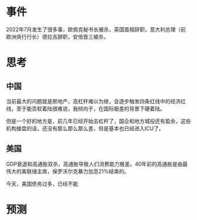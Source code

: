 # 事件
2022年7月发生了很多事，欧佩克秘书长被杀，英国首相辞职，意大利总理（前欧洲央行行长）德拉吉辞职，安倍晋三被杀，


# 思考
## 中国
当前最大的问题就是房地产，高杠杆难以为继，会逐步触发四条红线中的经济红线，至于能否软着陆很难说，我倾向于，在国际极差的背景下硬着陆。

但是一个好的地方是，前几年已经开始去杠杆了，国企和地方城投还有盈余，这些机构接盘的话，还没有那么那么那么差，但是基本也已经进入ICU了。

## 美国
GDP衰退和高通胀双杀，高通胀导致人们消费能力极差。40年前的高通胀是由最伟大的美联储主席，保罗沃尔克暴力加息21%结束的。

今天，美国债务过多，已经不能



# 预测

